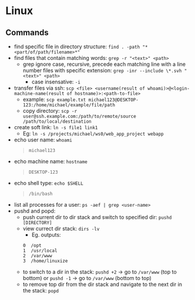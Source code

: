 # Linux

## Commands
- find specific file in directory structure: `find . -path "*<part/of/path/filename>*"`
- find files that contain matching words: `grep -r "<text>" <path>`
  - grep ignore case, recursive, precede each matching line with a line number files with specific extension: `grep -inr --include \*.svh "<text>" <path>`
    - case insensative: `-i`
- transfer files via ssh: `scp <file> <username(result of whoami)>@<login-machine-name(result of hostname)>:<path-to-file>`
  - example: `scp example.txt michael123@DESKTOP-123:/home/michael/example/file/path`
  - copy directory: `scp -r user@ssh.example.com:/path/to/remote/source /path/to/local/destination`
- create soft link: `ln -s file1 link1`
  - Eg: `ln -s /projects/michael/ws0/web_app_project webapp`
- echo user name: `whoami`
  > `michael123`
- echo machine name: `hostname`
  > `DESKTOP-123`
- echo shell type: `echo $SHELL`
  > `/bin/bash`
- list all processes for a user: `ps -aef | grep <user-name>`
- pushd and popd:
  - push current dir to dir stack and switch to specified dir: `pushd [DIRECTORY]`
  - view currect dir stack: `dirs -lv`
    - Eg. outputs:
    ```
    0  /opt
    1  /usr/local
    2  /var/www
    3  /home/linuxize
    ```
  - to switch to a dir in the stack: `pushd +2` -> go to `/var/www` (top to bottom) or `pushd -1` -> go to `/var/www` (bottom to top)
  - to remove top dir from the dir stack and navigate to the next dir in the stack: `popd`
